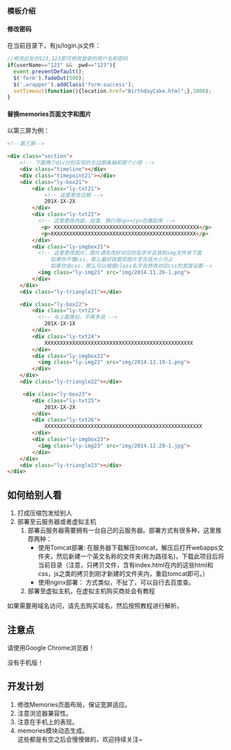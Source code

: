 ### 模板介绍
#### 修改密码
 在当前目录下，有js/login.js文件：
 ```javascript
 //修改此处的123,123即可修改登录的用户名和密码
 if(userName=="123" &&  pwd=="123"){
   event.preventDefault();
   $('form').fadeOut(500);
   $('.wrapper').addClass('form-success');
   setTimeout(function(){location.href="BirthdayCake.html";},2000);
 }
 ```

#### 替换memories页面文字和图片
以第三屏为例：
```html
<!--第三屏-->

<div class="section">
    <!-- 下面两个div分别实现的左边那条轴和那个小球 -->
    <div class="timeline"></div>
    <div class="timepoint21"></div>
    <div class="ly-box21">
        <div class="ly-txt21">
            <!-- 这里更改日期 -->
            201X-1X-2X
        </div>
        <div class="ly-txt22">
          <!-- 这里更改内容，段落、换行用<p></p>包裹起来 -->
           <p> XXXXXXXXXXXXXXXXXXXXXXXXXXXXXXXXXXXXXXXXXXXXXXX</p>
           <p>XXXXXXXXXXXXXXXXXXXXXXXXXXXXXXXXXXXXXXXXXXXXXXX</p>
        </div>
        <div class="ly-imgbox21">
          <!-- 这里更改图片，图片请先改好对应的名字并且放到img文件夹下面
              如果你不懂css，那么最好就裁剪图片至合适大小为止
              如果你会css，那么可以根据class名字去修改对应css的宽度设置-->
          <img class="ly-img21" src="img/2014.11.26-1.png">
        </div>
    </div>
    <div class="ly-triangle21"></div>

    <div class="ly-box22">
        <div class="ly-txt23">
          <!-- 与上面类似，不再多说 -->
            201X-1X-1X
        </div>
        <div class="ly-txt24">
            XXXXXXXXXXXXXXXXXXXXXXXXXXXXXXXXXXXXXXXXXXXXXXXX
        </div>
        <div class="ly-imgbox22">
          <img class="ly-img22" src="img/2014.12.19-1.png">
        </div>
    </div>
    <div class="ly-triangle22"></div>

     <div class="ly-box23">
        <div class="ly-txt25">
            201X-1X-2X
        </div>
        <div class="ly-txt26">
            XXXXXXXXXXXXXXXXXXXXXXXXXXXXXXXXXXXXXXXXXXXXXXXXXXX
        </div>
        <div class="ly-imgbox23">
          <img class="ly-img23" src="img/2014.12.20-1.jpg">
        </div>
    </div>
    <div class="ly-triangle23"></div>
</div>
```

## 如何给别人看
1. 打成压缩包发给别人  
2. 部署至云服务器或者虚拟主机  
    1. 部署云服务器需要拥有一台自己的云服务器。部署方式有很多种，这里推荐两种：  
        - 使用Tomcat部署:
        在服务器下载解压tomcat，解压后打开webapps文件夹，然后新建一个英文名称的文件夹(称为路径名)，下载此项目后将当前目录（注意，只拷贝文件，含有index.html在内的这些html和css，js之类的拷贝到刚才新建的文件夹内，重启tomcat即可。）
        - 使用nginx部署：
        方式类似，不扯了，可以自行去百度查。
    2. 部署至虚拟主机，在虚拟主机购买商处会有教程

如果需要用域名访问，请先去购买域名，然后按照教程进行解析。

## 注意点
请使用Google Chrome浏览器！

没有手机版！

## 开发计划
1. 修改Memories页面布局，保证宽屏适应。
2. 注意浏览器兼容性。
3. 注意在手机上的表现。
4. memories模块动态生成。  
这些都是有空之后会慢慢做的，欢迎持续关注~
